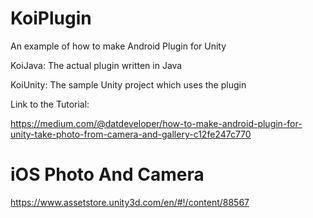 # KoiPlugin

An example of how to make Android Plugin for Unity

KoiJava: The actual plugin written in Java

KoiUnity: The sample Unity project which uses the plugin

Link to the Tutorial:

https://medium.com/@datdeveloper/how-to-make-android-plugin-for-unity-take-photo-from-camera-and-gallery-c12fe247c770

# iOS Photo And Camera
  
https://www.assetstore.unity3d.com/en/#!/content/88567
